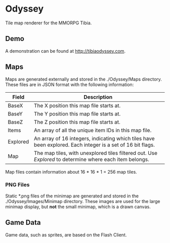 # Odyssey
Tile map renderer for the MMORPG Tibia.

## Demo
A demonstration can be found at http://tibiaodyssey.com.

## Maps
Maps are generated externally and stored in the ./Odyssey/Maps directory. These files are in JSON format with the following information:

Field | Description
------|-------------
BaseX | The X position this map file starts at.
BaseY | The Y position this map file starts at.
BaseZ | The Z position this map file starts at.
Items | An array of all the unique item IDs in this map file.
Explored | An array of 16 integers, indicating which tiles have been explored. Each integer is a set of 16 bit flags.
Map | The map tiles, with unexplored tiles filtered out. Use *Explored* to determine where each item belongs.

Map files contain information about 16 * 16 * 1 = 256 map tiles.

### PNG Files
Static \*.png files of the minimap are generated and stored in the ./Odyssey/Images/Minimap directory. These images are used for the large minimap display, but **not** the small minimap, which is a drawn canvas.

## Game Data
Game data, such as sprites, are based on the Flash Client.
